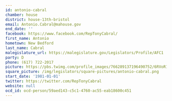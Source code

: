 ```yaml
---
id: antonio-cabral
chamber: house
district: house-13th-bristol
email: Antonio.Cabral@mahouse.gov
end_date: ''
facebook: https://www.facebook.com/RepTonyCabral/
first_name: Antonio
hometown: New Bedford
last_name: Cabral
malegislature_url: https://malegislature.gov/Legislators/Profile/AFC1
party: D
phone: (617) 722-2017
picture: https://pbs.twimg.com/profile_images/766289137196490752/6RVoR1ug_400x400.jpg
square_picture: /img/legislators/square-pictures/antonio-cabral.png
start_date: '1981-01-01'
twitter: https://twitter.com/RepTonyCabral
website: null
ocd_id: ocd-person/59aed143-c5c1-4760-ac55-eab18600c451
---
```


